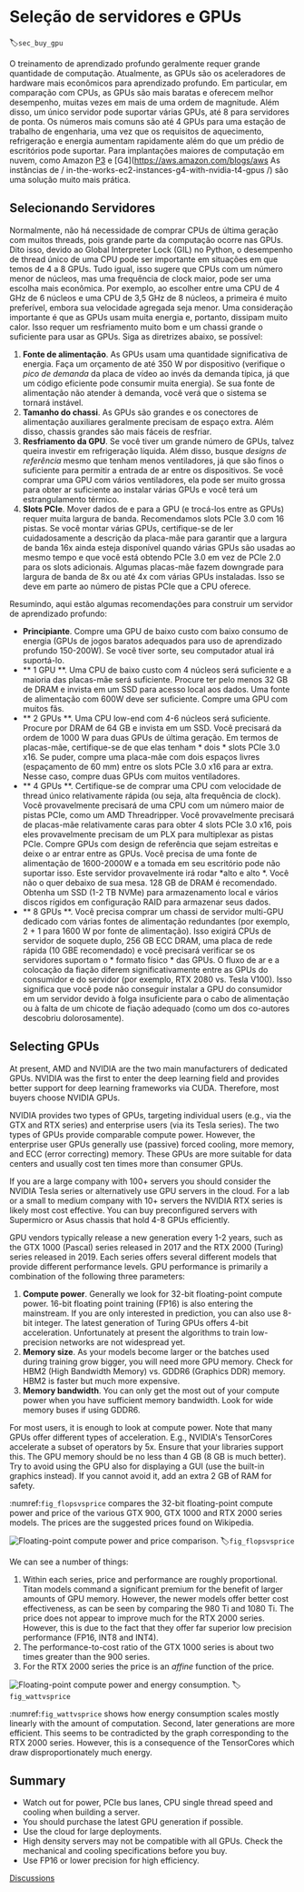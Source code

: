 # Seleção de servidores e GPUs
:label:`sec_buy_gpu`

O treinamento de aprendizado profundo geralmente requer grande quantidade de computação. Atualmente, as GPUs são os aceleradores de hardware mais econômicos para aprendizado profundo. Em particular, em comparação com CPUs, as GPUs são mais baratas e oferecem melhor desempenho, muitas vezes em mais de uma ordem de magnitude. Além disso, um único servidor pode suportar várias GPUs, até 8 para servidores de ponta. Os números mais comuns são até 4 GPUs para uma estação de trabalho de engenharia, uma vez que os requisitos de aquecimento, refrigeração e energia aumentam rapidamente além do que um prédio de escritórios pode suportar. Para implantações maiores de computação em nuvem, como Amazon [P3](https://aws.amazon.com/ec2/instance-types/p3/) e [G4](https://aws.amazon.com/blogs/aws As instâncias de / in-the-works-ec2-instances-g4-with-nvidia-t4-gpus /) são uma solução muito mais prática.

## Selecionando Servidores


Normalmente, não há necessidade de comprar CPUs de última geração com muitos threads, pois grande parte da computação ocorre nas GPUs. Dito isso, devido ao Global Interpreter Lock (GIL) no Python, o desempenho de thread único de uma CPU pode ser importante em situações em que temos de 4 a 8 GPUs. Tudo igual, isso sugere que CPUs com um número menor de núcleos, mas uma frequência de clock maior, pode ser uma escolha mais econômica. Por exemplo, ao escolher entre uma CPU de 4 GHz de 6 núcleos e uma CPU de 3,5 GHz de 8 núcleos, a primeira é muito preferível, embora sua velocidade agregada seja menor.
Uma consideração importante é que as GPUs usam muita energia e, portanto, dissipam muito calor. Isso requer um resfriamento muito bom e um chassi grande o suficiente para usar as GPUs. Siga as diretrizes abaixo, se possível:

1. **Fonte de alimentação**. As GPUs usam uma quantidade significativa de energia. Faça um orçamento de até 350 W por dispositivo (verifique o *pico de demanda* da placa de vídeo ao invés da demanda típica, já que um código eficiente pode consumir muita energia). Se sua fonte de alimentação não atender à demanda, você verá que o sistema se tornará instável.
1. **Tamanho do chassi**. As GPUs são grandes e os conectores de alimentação auxiliares geralmente precisam de espaço extra. Além disso, chassis grandes são mais fáceis de resfriar.
1. **Resfriamento da GPU**. Se você tiver um grande número de GPUs, talvez queira investir em refrigeração líquida. Além disso, busque *designs de referência* mesmo que tenham menos ventiladores, já que são finos o suficiente para permitir a entrada de ar entre os dispositivos. Se você comprar uma GPU com vários ventiladores, ela pode ser muito grossa para obter ar suficiente ao instalar várias GPUs e você terá um estrangulamento térmico.
1. **Slots PCIe**. Mover dados de e para a GPU (e trocá-los entre as GPUs) requer muita largura de banda. Recomendamos slots PCIe 3.0 com 16 pistas. Se você montar várias GPUs, certifique-se de ler cuidadosamente a descrição da placa-mãe para garantir que a largura de banda 16x ainda esteja disponível quando várias GPUs são usadas ao mesmo tempo e que você está obtendo PCIe 3.0 em vez de PCIe 2.0 para os slots adicionais. Algumas placas-mãe fazem downgrade para largura de banda de 8x ou até 4x com várias GPUs instaladas. Isso se deve em parte ao número de pistas PCIe que a CPU oferece.

Resumindo, aqui estão algumas recomendações para construir um servidor de aprendizado profundo:

* **Principiante**. Compre uma GPU de baixo custo com baixo consumo de energia (GPUs de jogos baratos adequados para uso de aprendizado profundo 150-200W). Se você tiver sorte, seu computador atual irá suportá-lo.
* ** 1 GPU **. Uma CPU de baixo custo com 4 núcleos será suficiente e a maioria das placas-mãe será suficiente. Procure ter pelo menos 32 GB de DRAM e invista em um SSD para acesso local aos dados. Uma fonte de alimentação com 600W deve ser suficiente. Compre uma GPU com muitos fãs.
* ** 2 GPUs **. Uma CPU low-end com 4-6 núcleos será suficiente. Procure por DRAM de 64 GB e invista em um SSD. Você precisará da ordem de 1000 W para duas GPUs de última geração. Em termos de placas-mãe, certifique-se de que elas tenham * dois * slots PCIe 3.0 x16. Se puder, compre uma placa-mãe com dois espaços livres (espaçamento de 60 mm) entre os slots PCIe 3.0 x16 para ar extra. Nesse caso, compre duas GPUs com muitos ventiladores.
* ** 4 GPUs **. Certifique-se de comprar uma CPU com velocidade de thread único relativamente rápida (ou seja, alta frequência de clock). Você provavelmente precisará de uma CPU com um número maior de pistas PCIe, como um AMD Threadripper. Você provavelmente precisará de placas-mãe relativamente caras para obter 4 slots PCIe 3.0 x16, pois eles provavelmente precisam de um PLX para multiplexar as pistas PCIe. Compre GPUs com design de referência que sejam estreitas e deixe o ar entrar entre as GPUs. Você precisa de uma fonte de alimentação de 1600-2000W e a tomada em seu escritório pode não suportar isso. Este servidor provavelmente irá rodar *alto e alto *. Você não o quer debaixo de sua mesa. 128 GB de DRAM é recomendado. Obtenha um SSD (1-2 TB NVMe) para armazenamento local e vários discos rígidos em configuração RAID para armazenar seus dados.
* ** 8 GPUs **. Você precisa comprar um chassi de servidor multi-GPU dedicado com várias fontes de alimentação redundantes (por exemplo, 2 + 1 para 1600 W por fonte de alimentação). Isso exigirá CPUs de servidor de soquete duplo, 256 GB ECC DRAM, uma placa de rede rápida (10 GBE recomendado) e você precisará verificar se os servidores suportam o * formato físico * das GPUs. O fluxo de ar e a colocação da fiação diferem significativamente entre as GPUs do consumidor e do servidor (por exemplo, RTX 2080 vs. Tesla V100). Isso significa que você pode não conseguir instalar a GPU do consumidor em um servidor devido à folga insuficiente para o cabo de alimentação ou à falta de um chicote de fiação adequado (como um dos co-autores descobriu dolorosamente).
## Selecting GPUs

At present, AMD and NVIDIA are the two main manufacturers of dedicated GPUs. NVIDIA was the first to enter the deep learning field and provides better support for deep learning frameworks via CUDA. Therefore, most buyers choose NVIDIA GPUs.

NVIDIA provides two types of GPUs, targeting individual users (e.g., via the GTX and RTX series) and enterprise users (via its Tesla series). The two types of GPUs provide comparable compute power. However, the enterprise user GPUs generally use (passive) forced cooling, more memory, and ECC (error correcting) memory. These GPUs are more suitable for data centers and usually cost ten times more than consumer GPUs.

If you are a large company with 100+ servers you should consider the NVIDIA Tesla series or alternatively use GPU servers in the cloud. For a lab or a small to medium company with 10+ servers the NVIDIA RTX series is likely most cost effective. You can buy preconfigured servers with Supermicro or Asus chassis that hold 4-8 GPUs efficiently.

GPU vendors typically release a new generation every 1-2 years, such as the GTX 1000 (Pascal) series released in 2017 and the RTX 2000 (Turing) series released in 2019. Each series offers several different models that provide different performance levels. GPU performance is primarily a combination of the following three parameters:

1. **Compute power**. Generally we look for 32-bit floating-point compute power. 16-bit floating point training (FP16) is also entering the mainstream. If you are only interested in prediction, you can also use 8-bit integer. The latest generation of Turing GPUs offers 4-bit acceleration. Unfortunately at present the algorithms to train low-precision networks are not widespread yet.
1. **Memory size**. As your models become larger or the batches used during training grow bigger, you will need more GPU memory. Check for HBM2 (High Bandwidth Memory) vs. GDDR6 (Graphics DDR) memory. HBM2 is faster but much more expensive.
1. **Memory bandwidth**. You can only get the most out of your compute power when you have sufficient memory bandwidth. Look for wide memory buses if using GDDR6.

For most users, it is enough to look at compute power. Note that many GPUs offer different types of acceleration. E.g., NVIDIA's TensorCores accelerate a subset of operators by 5x. Ensure that your libraries support this. The GPU memory should be no less than 4 GB (8 GB is much better). Try to avoid using the GPU also for displaying a GUI (use the built-in graphics instead). If you cannot avoid it, add an extra 2 GB of RAM for safety.

:numref:`fig_flopsvsprice` compares the 32-bit floating-point compute power and price of the various GTX 900, GTX 1000 and RTX 2000 series models. The prices are the suggested prices found on Wikipedia.

![Floating-point compute power and price comparison. ](../img/flopsvsprice.svg)
:label:`fig_flopsvsprice`

We can see a number of things:

1. Within each series, price and performance are roughly proportional. Titan models command a significant premium for the benefit of larger amounts of GPU memory. However, the newer models offer better cost effectiveness, as can be seen by comparing the 980 Ti and 1080 Ti. The price does not appear to improve much for the RTX 2000 series. However, this is due to the fact that they offer far superior low precision performance (FP16, INT8 and INT4).
2. The performance-to-cost ratio of the GTX 1000 series is about two times greater than the 900 series.
3. For the RTX 2000 series the price is an *affine* function of the price.

![Floating-point compute power and energy consumption. ](../img/wattvsprice.svg)
:label:`fig_wattvsprice`


:numref:`fig_wattvsprice` shows how energy consumption scales mostly linearly with the amount of computation. Second, later generations are more efficient. This seems to be contradicted by the graph corresponding to the RTX 2000 series. However, this is a consequence of the TensorCores which draw disproportionately much energy.


## Summary

* Watch out for power, PCIe bus lanes, CPU single thread speed and cooling when building a server.
* You should purchase the latest GPU generation if possible.
* Use the cloud for large deployments.
* High density servers may not be compatible with all GPUs. Check the mechanical and cooling specifications before you buy.
* Use FP16 or lower precision for high efficiency.


[Discussions](https://discuss.d2l.ai/t/425)
<!--stackedit_data:
eyJoaXN0b3J5IjpbMTM1NjM2MjM2Ml19
-->